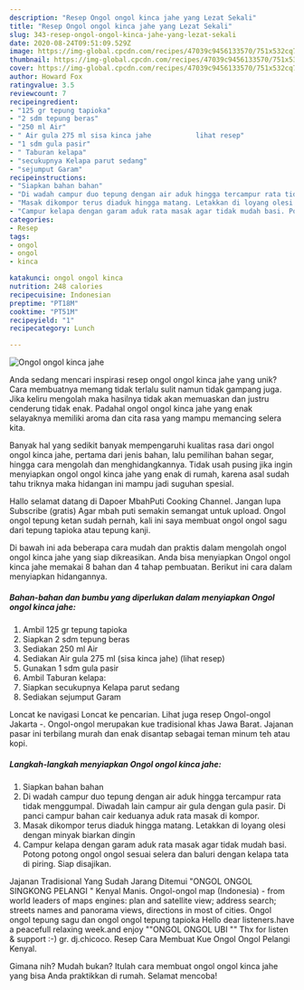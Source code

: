 ```yaml
---
description: "Resep Ongol ongol kinca jahe yang Lezat Sekali"
title: "Resep Ongol ongol kinca jahe yang Lezat Sekali"
slug: 343-resep-ongol-ongol-kinca-jahe-yang-lezat-sekali
date: 2020-08-24T09:51:09.529Z
image: https://img-global.cpcdn.com/recipes/47039c9456133570/751x532cq70/ongol-ongol-kinca-jahe-foto-resep-utama.jpg
thumbnail: https://img-global.cpcdn.com/recipes/47039c9456133570/751x532cq70/ongol-ongol-kinca-jahe-foto-resep-utama.jpg
cover: https://img-global.cpcdn.com/recipes/47039c9456133570/751x532cq70/ongol-ongol-kinca-jahe-foto-resep-utama.jpg
author: Howard Fox
ratingvalue: 3.5
reviewcount: 7
recipeingredient:
- "125 gr tepung tapioka"
- "2 sdm tepung beras"
- "250 ml Air"
- " Air gula 275 ml sisa kinca jahe           lihat resep"
- "1 sdm gula pasir"
- " Taburan kelapa"
- "secukupnya Kelapa parut sedang"
- "sejumput Garam"
recipeinstructions:
- "Siapkan bahan bahan"
- "Di wadah campur duo tepung dengan air aduk hingga tercampur rata tidak menggumpal. Diwadah lain campur air gula dengan gula pasir. Di panci campur bahan cair keduanya aduk rata masak di kompor."
- "Masak dikompor terus diaduk hingga matang. Letakkan di loyang olesi dengan minyak biarkan dingin"
- "Campur kelapa dengan garam aduk rata masak agar tidak mudah basi. Potong potong ongol ongol sesuai selera dan baluri dengan kelapa tata di piring. Siap disajikan."
categories:
- Resep
tags:
- ongol
- ongol
- kinca

katakunci: ongol ongol kinca 
nutrition: 248 calories
recipecuisine: Indonesian
preptime: "PT18M"
cooktime: "PT51M"
recipeyield: "1"
recipecategory: Lunch

---
```



![Ongol ongol kinca jahe](https://img-global.cpcdn.com/recipes/47039c9456133570/751x532cq70/ongol-ongol-kinca-jahe-foto-resep-utama.jpg)

Anda sedang mencari inspirasi resep ongol ongol kinca jahe yang unik? Cara membuatnya memang tidak terlalu sulit namun tidak gampang juga. Jika keliru mengolah maka hasilnya tidak akan memuaskan dan justru cenderung tidak enak. Padahal ongol ongol kinca jahe yang enak selayaknya memiliki aroma dan cita rasa yang mampu memancing selera kita.

Banyak hal yang sedikit banyak mempengaruhi kualitas rasa dari ongol ongol kinca jahe, pertama dari jenis bahan, lalu pemilihan bahan segar, hingga cara mengolah dan menghidangkannya. Tidak usah pusing jika ingin menyiapkan ongol ongol kinca jahe yang enak di rumah, karena asal sudah tahu triknya maka hidangan ini mampu jadi suguhan spesial.

Hallo selamat datang di Dapoer MbahPuti Cooking Channel. Jangan lupa Subscribe (gratis) Agar mbah puti semakin semangat untuk upload. Ongol ongol tepung ketan sudah pernah, kali ini saya membuat ongol ongol sagu dari tepung tapioka atau tepung kanji.


Di bawah ini ada beberapa cara mudah dan praktis dalam mengolah ongol ongol kinca jahe yang siap dikreasikan. Anda bisa menyiapkan Ongol ongol kinca jahe memakai 8 bahan dan 4 tahap pembuatan. Berikut ini cara dalam menyiapkan hidangannya.

<!--inarticleads1-->

##### Bahan-bahan dan bumbu yang diperlukan dalam menyiapkan Ongol ongol kinca jahe:

1. Ambil 125 gr tepung tapioka
1. Siapkan 2 sdm tepung beras
1. Sediakan 250 ml Air
1. Sediakan  Air gula 275 ml (sisa kinca jahe)           (lihat resep)
1. Gunakan 1 sdm gula pasir
1. Ambil  Taburan kelapa:
1. Siapkan secukupnya Kelapa parut sedang
1. Sediakan sejumput Garam


Loncat ke navigasi Loncat ke pencarian. Lihat juga resep Ongol-ongol Jakarta -. Ongol-ongol merupakan kue tradisional khas Jawa Barat. Jajanan pasar ini terbilang murah dan enak disantap sebagai teman minum teh atau kopi. 

<!--inarticleads2-->

##### Langkah-langkah menyiapkan Ongol ongol kinca jahe:

1. Siapkan bahan bahan
1. Di wadah campur duo tepung dengan air aduk hingga tercampur rata tidak menggumpal. Diwadah lain campur air gula dengan gula pasir. Di panci campur bahan cair keduanya aduk rata masak di kompor.
1. Masak dikompor terus diaduk hingga matang. Letakkan di loyang olesi dengan minyak biarkan dingin
1. Campur kelapa dengan garam aduk rata masak agar tidak mudah basi. Potong potong ongol ongol sesuai selera dan baluri dengan kelapa tata di piring. Siap disajikan.


Jajanan Tradisional Yang Sudah Jarang Ditemui &#34;ONGOL ONGOL SINGKONG PELANGI &#34; Kenyal Manis. Ongol-ongol map (Indonesia) - from world leaders of maps engines: plan and satellite view; address search; streets names and panorama views, directions in most of cities. Ongol ongol tepung sagu dan ongol ongol tepung tapioka Hello dear listeners.have a peacefull relaxing week.and enjoy &#34;&#34;ONGOL ONGOL UBI &#34;&#34; Thx for listen &amp; support :-) gr. dj.chicoco. Resep Cara Membuat Kue Ongol Ongol Pelangi Kenyal. 

Gimana nih? Mudah bukan? Itulah cara membuat ongol ongol kinca jahe yang bisa Anda praktikkan di rumah. Selamat mencoba!
